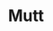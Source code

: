 ---
lang: es
layout: doc
redirect_from:
- /es/doc/Mutt/
- /es/doc/mutt/
- /es/wiki/Mutt/
redirect_to: https://github.com/Qubes-Community/Contents/blob/master/docs/configuration/mutt.md
ref: 106
title: Mutt
---
